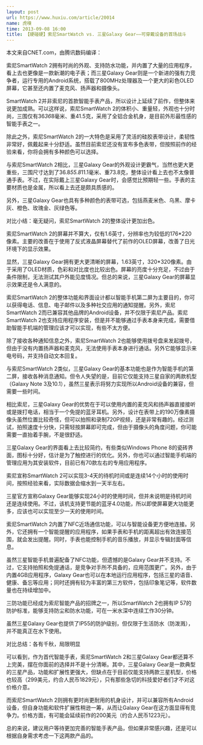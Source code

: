 ```yaml
---
layout: post
url: https://www.huxiu.com/article/20014
name: 虎嗅
time: 2013-09-08 16:00
title: 【硬碰硬】索尼SmartWatch vs. 三星Galaxy Gear——可穿戴设备的首场战斗
---
```

本文来自CNET.com，由腾讯数码编译：

索尼SmartWatch 2拥有时尚的外观、支持防水功能，并内置了大量的应用程序，看上去也更像是一款新潮的电子表；而三星Galaxy Gear则是一个新进的强有力竞争者，运行专用的Android系统，搭载了800MHz处理器及一个更大的彩色OLED屏幕，它甚至还内置了麦克风、扬声器和摄像头。

SmartWatch 2并非索尼的首款智能手表产品，所以设计上延续了前作，但整体来说更加成熟。可以这样说，索尼SmartWatch 2的体积小、重量轻，外观也十分时尚，三围仅有36*36*8毫米、重41.5克，采用了全铝合金机身，是目前外形最性感的智能手表之一。

除此之外，索尼SmartWatch 2的一大特色是采用了灵活的硅胶表带设计，柔韧性非常好，佩戴起来十分舒适。虽然目前索尼还没有宣布多色表带，但按照前作的经验来看，你将会拥有多种颜色可以选择。

与索尼SmartWatch 2相比，三星Galaxy Gear的外观设计更霸气，当然也更大更重些，三围尺寸达到了36.8*55.8*11.1毫米、重73.8克，整体设计看上去也不太像普通手表。不过，在实际戴上三星Galaxy Gear时，会感觉比预期轻一些。手表的主要材质也是金属，所以看上去还是颇具质感的。

另外，三星Galaxy Gear也具有多种颜色的表带可选，包括燕麦米色、乌黑、摩卡灰、橙色、玫瑰金、灰绿色等。

对比小结：毫无疑问，索尼SmartWatch 2的整体设计更加出色。

索尼SmartWatch 2的屏幕并不算大，仅有1.6英寸，分辨率也为较低的176*220像素。主要的改善在于使用了反式液晶屏幕替代了前作的OLED屏幕，改善了日光环境下的显示效果。

显然，三星Galaxy Gear拥有更大更清晰的屏幕，1.63英寸，320*320像素。由于采用了OLED材质，色彩和对比度也比较出色。屏幕的亮度十分充足，不过由于条件限制，无法测试其户外能见度情况。但总的来说，三星Galaxy Gear的屏幕显示效果还是令人满意的。

索尼SmartWatch 2的整体功能和界面设计都以智能手机第二屏为主要目的，你可以获得电话、信息、电子邮件以及多种社交应用的通知提醒。另外，索尼SmartWatch 2而已兼容其他品牌的Android设备，并不仅限于索尼产品。索尼SmartWatch 2也支持应用程序安装，但是并不能够通过手表本身来完成，需要借助智能手机端的管理应该才可以实现，有些不太方便。

除了接收各种通知信息之外，索尼SmartWatch 2也能够使用拨号盘来发起拨号，但由于没有内置扬声器和麦克风，无法使用手表本身进行通话。另外它能够显示来电号码，并支持自动文本回复。

与索尼SmartWatch 2类似，三星Galaxy Gear的基本功能也是作为智能手机的第二屏，接收各种消息通知。但令人失望的是，目前它仅能支持三星自家的两款机型（Galaxy Note 3及10.1），虽然三星表示将努力实现所以Android设备的兼容，但需要一些时间。

相比索尼，三星Galaxy Gear的优势在于可以使用内置的麦克风和扬声器直接接听或是拨打电话，相当于一个免提的蓝牙耳机。另外，设计在表带上的190万像素摄像头虽然位置比较奇怪，但可以拍照和录制720P视频，还是非常有趣的。经过测试，拍照速度十分快，只需轻按屏幕即可完成，但由于摄像头的角度问题，你可能需要一直抬着手腕，不是很舒适。

三星Galaxy Gear的界面看上去比较简约，有些类似Windows Phone 8的瓷砖界面，图标十分好，估计是为了触控进行的优化。另外，你也可以通过智能手机端的管理应用为其安装软件，目前已有70款左右的专用应用程序。

索尼宣称SmartWatch 2可以实现3-4天的待机时间或是连续14个小时的使用时间，按照经验来看，实际数据会缩水到一天半左右。

三星官方宣称Galaxy Gear能够实现24小时的使用时间，但并未说明是待机时间还是连续使用。不过，该机支持更节能的蓝牙4.0功能，所以即使屏幕更大功能更多，应该也可以实现至少一天的使用时间。

索尼SmartWatch 2内置了NFC近场通信功能，可以与智能设备更方便地连接。另外，它还拥有一个智能提醒的应用程序，如果手表和手机的距离超出有效连接范围，就会发出提醒。同时，手表也能控制手机的音乐播放，并显示专辑封面等信息。

虽然三星智能手机普遍配备了NFC功能，但遗憾的是Galaxy Gear并不支持。不过，它支持拍照和免提通话，是竞争对手所不具备的，应用范围更广。另外，由于内置4GB应用程序，Galaxy Gear也可以在本地运行应用程序，包括三星的语音、健康、备忘等应用；同时还拥有较为丰富的第三方软件，包括印象笔记等，软件数量也在持续增加中。

三防功能已经成为索尼智能产品的招牌之一，所以SmartWatch 2也拥有IP 57的防护标准，能够支持防尘和防水功能，可在一米水深中连续工作30分钟。

虽然三星Galaxy Gear也提供了IP55的防护级别，但仅限于生活防水（防泼溅），并不能真正在水下使用。

对比总结：各有千秋，局限明显

可以看到，作为首代智能手表，索尼SmartWatch 2和三星Galaxy Gear都还算不上完美，摆在你面前的选择并不是十分清晰。其中，三星Galaxy Gear是一款典型的三星产品，功能和扩展性更强大，但缺点在于目前仅能支持两款三星机型，价格也较高（299美元，约合人民币1829元），只有那些急切的科技爱好者们才不对这价格介意。

而索尼SmartWatch 2则拥有更时尚更耐用的机身设计，并可以兼容所有Android设备，但自身功能和软件扩展性稍逊一筹，从而让Galaxy Gear在这方面显得有竞争力。价格方面，有可能会延续前作的200美元（约合人民币1223元）。

总的来说，建议用户等待更加完善的智能手表产品，但如果非常感兴趣，还是可以根据自身需求考虑一下这两款产品的。

